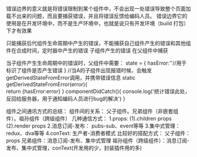 错误边界的意义就是将错误限制到某个组件中，不会出现一处错误导致整个页面加载不出来的问题，而且要捕获错误，并且将错误反馈给编码人员。
错误边界它的使用是在开发环境中，而不是生产环境中，也就是说只有开发环境（build 打包）下才有效果

只能捕获后代组件生命周期中产生的错误，不能捕获自己组件产生的错误和其他组件在合成时间，定时器中产生的错误
子组件产生的错误 在父组件中捕获

当子组件产生生命周期中的错误时，父组件中需要：
state = {
  hasError:''//用于标识了组件是否产生错误 
}
//当A的子组件出现报错时候，会触发getDerivedStateFromError调用，并携带错误信息 
static getDerivedStateFromError(error){  
  return {hasError:error} 
} 
componentDidCatch(){ 
  console.log('统计错误此处，反回给服务器，用于通知编码人员进行bug的解决')
}


组件之间通讯方式的总结：
  组件间的关系：
    父子组件。兄弟组件（非嵌套组件）。祖孙组件（跨级组件）
  几种通信方式：
    1.props:
      (1).children props
      (2).render props
    2.消息订阅-发布：
      pubs-sub、event等等
    3.集中式管理：
      redux、dva等等
    4.conText:
      生产者-消费者模式
  比较好的搭配方式：
      父子组件：props
      兄弟组件：消息订阅-发布、集中式管理
      祖孙组件（跨级组件）：消息订阅-发布、集中式管理，conText(开发用的少，封装插件用的多)